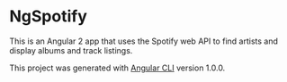 # NgSpotify

This is an Angular 2 app that uses the Spotify web API to find artists and display albums and track listings.

This project was generated with [Angular CLI](https://github.com/angular/angular-cli) version 1.0.0.
